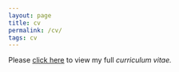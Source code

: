 ```yaml
---
layout: page
title: cv
permalink: /cv/
tags: cv
---
```


Please [click here](http://andrewbelfield.com/markdown-cv/) to view my full *curriculum vitae.*